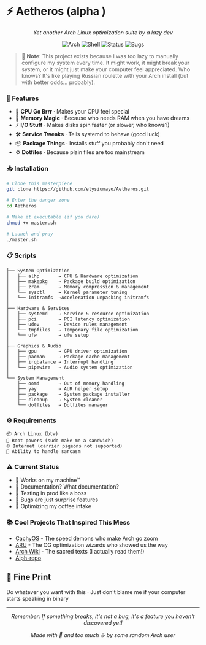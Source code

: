 # ⚡ Aetheros (alpha )

<div align="center">

*Yet another Arch Linux optimization suite by a lazy dev*

![Arch](https://img.shields.io/badge/Arch-BTW-%231793D1?style=flat&logo=arch-linux&logoColor=white)
![Shell](https://img.shields.io/badge/100%25-Spaghetti-%234EAA25?style=flat&logo=gnu-bash&logoColor=white)
![Status](https://img.shields.io/badge/Status-It%20Works!%3F-%23FFA500?style=flat)
![Bugs](https://img.shields.io/badge/Bugs-Features-%23DDB6F2?style=flat)

</div>



> 🤔 **Note**: This project exists because I was too lazy to manually configure my system every time. It might work, it might break your system, or it might just make your computer feel appreciated. Who knows? It's like playing Russian roulette with your Arch install (but with better odds... probably).

### 🚀 Features

- 🔧 **CPU Go Brrr** · Makes your CPU feel special
- 💾 **Memory Magic** · Because who needs RAM when you have dreams
- ⚡ **I/O Stuff** · Makes disks spin faster (or slower, who knows?)
- 🛠️ **Service Tweaks** · Tells systemd to behave (good luck)
- 📦 **Package Things** · Installs stuff you probably don't need
- ⚙️ **Dotfiles** · Because plain files are too mainstream

### 📥 Installation

```bash
# Clone this masterpiece
git clone https://github.com/elysiumayo/Aetheros.git

# Enter the danger zone
cd Aetheros

# Make it executable (if you dare)
chmod +x master.sh

# Launch and pray
./master.sh
```

### 📋 Scripts

```
├── System Optimization
│   ├── alhp       → CPU & Hardware optimization
│   ├── makepkg    → Package build optimization
│   ├── zram       → Memory compression & management
│   └── sysctl     → Kernel parameter tuning
│   └── initramfs  →Acceleration unpacking initramfs
│
├── Hardware & Services
│   ├── systemd    → Service & resource optimization
│   ├── pci        → PCI latency optimization
│   ├── udev       → Device rules management
│   └── tmpfiles   → Temporary file optimization
│   └── ufw        → ufw setup 
│
├── Graphics & Audio
│   ├── gpu        → GPU driver optimization
│   ├── pacman     → Package cache management
│   ├── irqbalance → Interrupt handling
│   └── pipewire   → Audio system optimization
│
└── System Management
    ├── oomd       → Out of memory handling
    ├── yay        → AUR helper setup
    ├── package    → System package installer
    ├── cleanup    → System cleaner
    └── dotfiles   → Dotfiles manager
```

### ⚙️ Requirements

```
📦 Arch Linux (btw)
🔑 Root powers (sudo make me a sandwich)
🌐 Internet (carrier pigeons not supported)
🧠 Ability to handle sarcasm
```

### ⚠️ Current Status

- 🔄 Works on my machine™
- 📝 Documentation? What documentation?
- 🧪 Testing in prod like a boss
- 🐛 Bugs are just surprise features
- 🔧 Optimizing my coffee intake

### 📚 Cool Projects That Inspired This Mess

- [CachyOS](https://github.com/cachyos) - The speed demons who make Arch go zoom
- [ARU](https://github.com/ventureoo/ARU.git) - The OG optimization wizards who showed us the way
- [Arch Wiki](https://wiki.archlinux.org/title/Improving_performance) - The sacred texts (I actually read them!)
- [Alph-repo](https://github.com/an0nfunc/ALHP.git)  
  
## 📜 Fine Print

Do whatever you want with this · Just don't blame me if your computer starts speaking in binary

---

<div align="center">

*Remember: If something breaks, it's not a bug, it's a feature you haven't discovered yet!*

*Made with 🦥 and too much ☕ by some random Arch user*

</div> 
